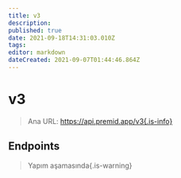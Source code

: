 ```yaml
---
title: v3
description:
published: true
date: 2021-09-18T14:31:03.010Z
tags:
editor: markdown
dateCreated: 2021-09-07T01:44:46.864Z
---
```


# v3

> Ana URL: https://api.premid.app/v3{.is-info}


## Endpoints
> Yapım aşamasında{.is-warning}